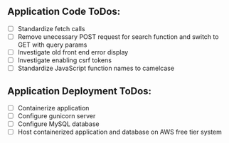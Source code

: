 ## Application Code ToDos:
- [ ] Standardize fetch calls
- [ ] Remove unecessary POST request for search function and switch to GET with query params
- [ ] Investigate old front end error display
- [ ] Investigate enabling csrf tokens
- [ ] Standardize JavaScript function names to camelcase

## Application Deployment ToDos:
- [ ] Containerize application
- [ ] Configure gunicorn server
- [ ] Configure MySQL database
- [ ] Host containerized application and database on AWS free tier system
